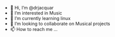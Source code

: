 - 👋 Hi, I’m @drjacquar
- 👀 I’m interested in Music
- 🌱 I’m currently learning linux
- 💞️ I’m looking to collaborate on Musical projects
- 📫 How to reach me ...

<!---
drjacquar/drjacquar is a ✨ special ✨ repository because its `README.md` (this file) appears on your GitHub profile.
You can click the Preview link to take a look at your changes.
--->
